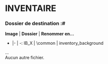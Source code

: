 # INVENTAIRE
### Dossier de destination :#

__Image__ | __Dossier__ | __Renommer en...__
- |- | -:
IB_X | \common | inventory_background
  
...  
Aucun autre fichier.
